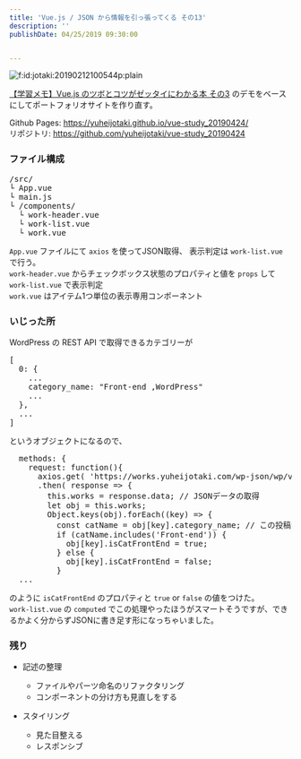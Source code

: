 ```yaml
---
title: 'Vue.js / JSON から情報を引っ張ってくる その13'
description: ''
publishDate: 04/25/2019 09:30:00


---
```

<p><span itemscope itemtype="http://schema.org/Photograph"><img src="/images/hatena/20190212100544.png" alt="f:id:jotaki:20190212100544p:plain" title="f:id:jotaki:20190212100544p:plain" class="hatena-fotolife" itemprop="image"></span></p>

<p><a href="https://yuheijotaki.hatenablog.com/entry/2019/04/05/101951">【学習メモ】Vue.js のツボとコツがゼッタイにわかる本 その3</a> のデモをベースにしてポートフォリオサイトを作り直す。</p>

<p>Github Pages: <a href="https://yuheijotaki.github.io/vue-study_20190424/">https://yuheijotaki.github.io/vue-study_20190424/</a><br/>
リポジトリ: <a href="https://github.com/yuheijotaki/vue-study_20190424">https://github.com/yuheijotaki/vue-study_20190424</a></p>

<h3>ファイル構成</h3>

<pre class="code" data-lang="" data-unlink>/src/
└ App.vue
└ main.js
└ /components/
  └ work-header.vue
  └ work-list.vue
  └ work.vue</pre>


<p><code>App.vue</code> ファイルにて <code>axios</code> を使ってJSON取得、 表示判定は <code>work-list.vue</code> で行う。<br/>
<code>work-header.vue</code> からチェックボックス状態のプロパティと値を <code>props</code> して  <code>work-list.vue</code> で表示判定<br/>
<code>work.vue</code> はアイテム1つ単位の表示専用コンポーネント</p>

<h3>いじった所</h3>

<p>WordPress の REST API で取得できるカテゴリーが</p>

<pre class="code lang-json" data-lang="json" data-unlink><span class="synSpecial">[</span>
  0: <span class="synSpecial">{</span>
    ...
    category_name: &quot;<span class="synError">Front</span>-<span class="synError">end</span> ,<span class="synError">WordPress</span>&quot;
    ...
  <span class="synSpecial">}</span>,
  ...
<span class="synSpecial">]</span>
</pre>


<p>というオブジェクトになるので、</p>

<pre class="code lang-javascript" data-lang="javascript" data-unlink>  methods: <span class="synIdentifier">{</span>
    request: <span class="synIdentifier">function</span>()<span class="synIdentifier">{</span>
      axios.get( <span class="synConstant">'https://works.yuheijotaki.com/wp-json/wp/v2/posts?per_page=100'</span> )
      .then( response =&gt; <span class="synIdentifier">{</span>
        <span class="synIdentifier">this</span>.works = response.data; <span class="synComment">// JSONデータの取得</span>
        <span class="synIdentifier">let</span> obj = <span class="synIdentifier">this</span>.works;
        <span class="synType">Object</span>.keys(obj).forEach((key) =&gt; <span class="synIdentifier">{</span>
          <span class="synStatement">const</span> catName = obj<span class="synIdentifier">[</span>key<span class="synIdentifier">]</span>.category_name; <span class="synComment">// この投稿が属するカテゴリー</span>
          <span class="synStatement">if</span> (catName.includes(<span class="synConstant">'Front-end'</span>)) <span class="synIdentifier">{</span>
            obj<span class="synIdentifier">[</span>key<span class="synIdentifier">]</span>.isCatFrontEnd = <span class="synConstant">true</span>;
          <span class="synIdentifier">}</span> <span class="synStatement">else</span> <span class="synIdentifier">{</span>
            obj<span class="synIdentifier">[</span>key<span class="synIdentifier">]</span>.isCatFrontEnd = <span class="synConstant">false</span>;
          <span class="synIdentifier">}</span>
  ...
</pre>


<p>のように <code>isCatFrontEnd</code> のプロパティと <code>true</code> or <code>false</code> の値をつけた。<br/>
<code>work-list.vue</code> の <code>computed</code> でこの処理やったほうがスマートそうですが、できるかよく分からずJSONに書き足す形になっちゃいました。</p>

<h3>残り</h3>

<ul>
<li><p>記述の整理</p>

<ul>
<li>ファイルやパーツ命名のリファクタリング</li>
<li>コンポーネントの分け方も見直しをする</li>
</ul>
</li>
<li><p>スタイリング</p>

<ul>
<li>見た目整える</li>
<li>レスポンシブ</li>
</ul>
</li>
</ul>
